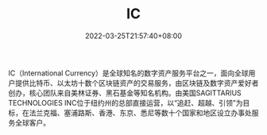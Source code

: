 ﻿---
weight: 
title: "IC"
description: "IC（InternationalCurrency）…"
date: 2022-03-25T21:57:40+08:00
lastmod: 2022-03-25T16:45:40+08:00
draft: false
authors: ["Metabd"]
featuredImage: "ic.webp"
link: ""
tags: ["交易所","IC"]
categories: ["navigation"]
navigation: ["交易所"]
lightgallery: true
toc: true
pinned: false
recommend: false
recommend1: false
---
IC（International Currency）是全球知名的数字资产服务平台之一，面向全球用户提供比特币、以太坊十数个区块链资产的交易服务，由区块链及数字资产爱好者创办，核心团队来自美林证券、黑石基金等知名机构。由美国SAGITTARIUS TECHNOLOGIES INC位于纽约州的总部直接运营，以“追赶、超越、引领”为目标，在法兰克福、塞浦路斯、香港、东京、悉尼等数十个国家和地区设立办事处服务全球客户。
